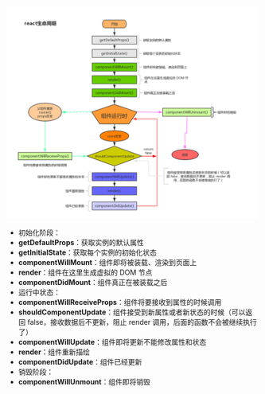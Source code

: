 <br />

![alt text](./img/react生命周期图.png)

* 初始化阶段：
* **getDefaultProps**：获取实例的默认属性
* **getInitialState**：获取每个实例的初始化状态
* **componentWillMount**：组件即将被装载、渲染到页面上
* **render**：组件在这里生成虚拟的 DOM 节点
* **componentDidMount**：组件真正在被装载之后
* 运行中状态：
* **componentWillReceiveProps**：组件将要接收到属性的时候调用
* **shouldComponentUpdate**：组件接受到新属性或者新状态的时候（可以返回 false，接收数据后不更新，阻止 render 调用，后面的函数不会被继续执行了）
* **componentWillUpdate**：组件即将更新不能修改属性和状态
* **render**：组件重新描绘
* **componentDidUpdate**：组件已经更新
* 销毁阶段：
* **componentWillUnmount**：组件即将销毁
